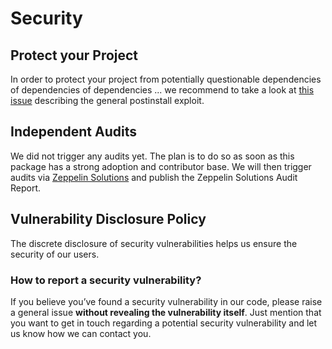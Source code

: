 # Security

## Protect your Project
In order to protect your project from potentially questionable dependencies of dependencies of dependencies ... we recommend to take a look at [this issue](https://github.com/michael-spengler/decentralized-finance/issues/2) describing the general postinstall exploit.

## Independent Audits
We did not trigger any audits yet. The plan is to do so as soon as this package has a strong adoption and contributor base.
We will then trigger audits via [Zeppelin Solutions](https://zeppelin.solutions/) and publish the Zeppelin Solutions Audit Report.

## Vulnerability Disclosure Policy
The discrete disclosure of security vulnerabilities helps us ensure the security of our users.

### How to report a security vulnerability?
If you believe you’ve found a security vulnerability in our code, please raise a general issue **without revealing the vulnerability itself**. Just mention that you want to get in touch regarding a potential security vulnerability and let us know how we can contact you.

